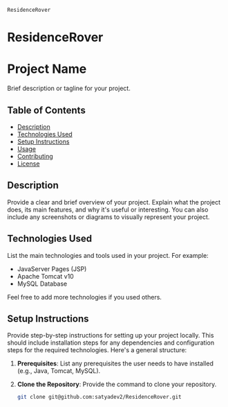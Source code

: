     ResidenceRover

#     ResidenceRover


# Project Name

Brief description or tagline for your project.

## Table of Contents
- [Description](#description)
- [Technologies Used](#technologies-used)
- [Setup Instructions](#setup-instructions)
- [Usage](#usage)
- [Contributing](#contributing)
- [License](#license)

## Description

Provide a clear and brief overview of your project. Explain what the project does, its main features, and why it's useful or interesting. You can also include any screenshots or diagrams to visually represent your project.

## Technologies Used

List the main technologies and tools used in your project. For example:

- JavaServer Pages (JSP)
- Apache Tomcat v10
- MySQL Database

Feel free to add more technologies if you used others.

## Setup Instructions

Provide step-by-step instructions for setting up your project locally. This should include installation steps for any dependencies and configuration steps for the required technologies. Here's a general structure:

1. **Prerequisites**: List any prerequisites the user needs to have installed (e.g., Java, Tomcat, MySQL).

2. **Clone the Repository**: Provide the command to clone your repository.

   ```bash
   git clone git@github.com:satyadev2/ResidenceRover.git
